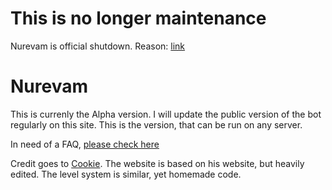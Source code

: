 # This is no longer maintenance
Nurevam is official shutdown.
Reason: [link](https://gist.github.com/Maverun/754ca37d731e5ed9706cf80e6ec03388)

# Nurevam
This is currenly the Alpha version.
I will update the public version of the bot regularly on this site.
This is the version, that can be run on any server.

In need of a FAQ,
[please check here](http://nurevam.site/faq)


Credit goes to [Cookie](https://github.com/cookkkie/mee6).
The website is based on his website, but heavily edited.
The level system is similar, yet homemade code.
